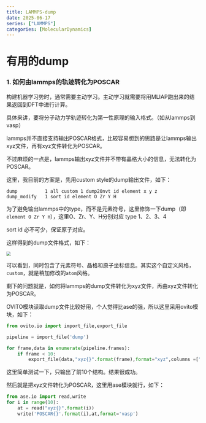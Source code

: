 ```yaml
---
title: LAMMPS-dump
date: 2025-06-17
series: ["LAMMPS"]
categories: [MolecularDynamics]
---
```


# 有用的dump

### 1. 如何由lammps的轨迹转化为POSCAR

构建机器学习势时，通常需要主动学习。主动学习就需要将用MLIAP跑出来的结果返回到DFT中进行计算。

具体来讲，要将分子动力学轨迹转化为第一性原理的输入格式。（如从lammps到vasp）

lammps并不直接支持输出POSCAR格式，比较容易想到的思路是让lammps输出xyz文件，再有xyz文件转化为POSCAR。

不过麻烦的一点是，lammps输出xyz文件并不带有晶格大小的信息，无法转化为POSCAR。

这里，我目前的方案是，先用custom style的dump输出文件，如下：

```
dump          1 all custom 1 dump20nvt id element x y z
dump_modify   1 sort id element O Zr Y H
```

为了避免输出lammps中的type，而不是元素符号，这里修饰一下dump（即 `element O Zr Y H`），这里O、Zr、Y、H分别对应 type 1、2、3、4

sort id 必不可少，保证原子对应。

这样得到的dump文件格式，如下：

<img src="https://xiaoxiaobuaigugujiao.oss-cn-beijing.aliyuncs.com/img/dump%E7%9A%84custom%E9%A3%8E%E6%A0%BC.png" style="zoom:70%;" />

可以看到，同时包含了元素符号、晶格和原子坐标信息。其实这个自定义风格，`custom`，就是稍加修改的`atom`风格。

剩下的问题就是，如何将lammps的dump文件转化为xyz文件，再由xyz文件转化为POSCAR。

OVITO模块读取dump文件比较好用，个人觉得比ase的强，所以这里采用ovito模块，如下：

```python
from ovito.io import import_file,export_file

pipeline = import_file('dump')

for frame,data in enumerate(pipeline.frames):
    if frame < 10:
        export_file(data,"xyz{}".format(frame),format="xyz",columns =["Particle Identifier", "Particle Type", "Position.X", "Position.Y", "Position.Z"])
```

这里简单测试一下，只输出了前10个结构。结果很成功。

然后就是把xyz文件转化为POSCAR，这里用ase模块就行，如下：

```python
from ase.io import read,write
for i in range(10):
    at = read("xyz{}".format(i))
    write('POSCAR{}'.format(i),at,format='vasp')
```

